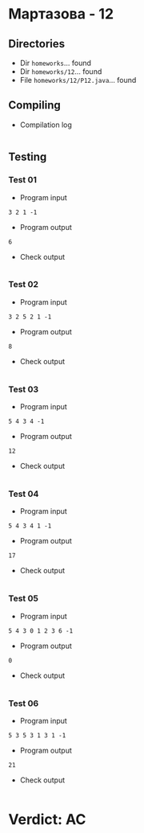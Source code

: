 # Мартазова - 12
## Directories
- Dir `homeworks`... found
- Dir `homeworks/12`... found
- File `homeworks/12/P12.java`... found
## Compiling
- Compilation log
```

```
## Testing
### Test 01
- Program input
```
3 2 1 -1

```
- Program output
```
6

```
- Check output
```

```
### Test 02
- Program input
```
3 2 5 2 1 -1

```
- Program output
```
8

```
- Check output
```

```
### Test 03
- Program input
```
5 4 3 4 -1

```
- Program output
```
12

```
- Check output
```

```
### Test 04
- Program input
```
5 4 3 4 1 -1

```
- Program output
```
17

```
- Check output
```

```
### Test 05
- Program input
```
5 4 3 0 1 2 3 6 -1

```
- Program output
```
0

```
- Check output
```

```
### Test 06
- Program input
```
5 3 5 3 1 3 1 -1

```
- Program output
```
21

```
- Check output
```

```
# Verdict: AC
